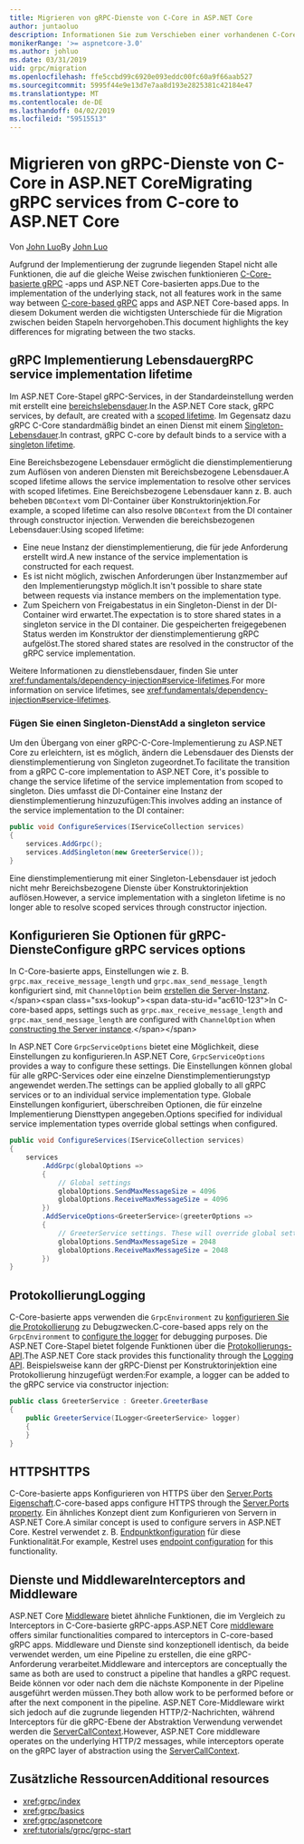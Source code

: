 ```yaml
---
title: Migrieren von gRPC-Dienste von C-Core in ASP.NET Core
author: juntaoluo
description: Informationen Sie zum Verschieben einer vorhandenen C-Core-Basis gRPC-app auf ASP.NET Core-Stapel ausgeführt.
monikerRange: '>= aspnetcore-3.0'
ms.author: johluo
ms.date: 03/31/2019
uid: grpc/migration
ms.openlocfilehash: ffe5ccbd99c6920e093eddc00fc60a9f66aab527
ms.sourcegitcommit: 5995f44e9e13d7e7aa8d193e2825381c42184e47
ms.translationtype: MT
ms.contentlocale: de-DE
ms.lasthandoff: 04/02/2019
ms.locfileid: "59515513"
---
```

# <a name="migrating-grpc-services-from-c-core-to-aspnet-core"></a><span data-ttu-id="ac610-103">Migrieren von gRPC-Dienste von C-Core in ASP.NET Core</span><span class="sxs-lookup"><span data-stu-id="ac610-103">Migrating gRPC services from C-core to ASP.NET Core</span></span>

<span data-ttu-id="ac610-104">Von [John Luo](https://github.com/juntaoluo)</span><span class="sxs-lookup"><span data-stu-id="ac610-104">By [John Luo](https://github.com/juntaoluo)</span></span>

<span data-ttu-id="ac610-105">Aufgrund der Implementierung der zugrunde liegenden Stapel nicht alle Funktionen, die auf die gleiche Weise zwischen funktionieren [C-Core-basierte gRPC](https://grpc.io/blog/grpc-stacks) -apps und ASP.NET Core-basierten apps.</span><span class="sxs-lookup"><span data-stu-id="ac610-105">Due to the implementation of the underlying stack, not all features work in the same way between [C-core-based gRPC](https://grpc.io/blog/grpc-stacks) apps and ASP.NET Core-based apps.</span></span> <span data-ttu-id="ac610-106">In diesem Dokument werden die wichtigsten Unterschiede für die Migration zwischen beiden Stapeln hervorgehoben.</span><span class="sxs-lookup"><span data-stu-id="ac610-106">This document highlights the key differences for migrating between the two stacks.</span></span>

## <a name="grpc-service-implementation-lifetime"></a><span data-ttu-id="ac610-107">gRPC Implementierung Lebensdauer</span><span class="sxs-lookup"><span data-stu-id="ac610-107">gRPC service implementation lifetime</span></span>

<span data-ttu-id="ac610-108">Im ASP.NET Core-Stapel gRPC-Services, in der Standardeinstellung werden mit erstellt eine [bereichslebensdauer](xref:fundamentals/dependency-injection#service-lifetimes).</span><span class="sxs-lookup"><span data-stu-id="ac610-108">In the ASP.NET Core stack, gRPC services, by default, are created with a [scoped lifetime](xref:fundamentals/dependency-injection#service-lifetimes).</span></span> <span data-ttu-id="ac610-109">Im Gegensatz dazu gRPC C-Core standardmäßig bindet an einen Dienst mit einem [Singleton-Lebensdauer](xref:fundamentals/dependency-injection#service-lifetimes).</span><span class="sxs-lookup"><span data-stu-id="ac610-109">In contrast, gRPC C-core by default binds to a service with a [singleton lifetime](xref:fundamentals/dependency-injection#service-lifetimes).</span></span>

<span data-ttu-id="ac610-110">Eine Bereichsbezogene Lebensdauer ermöglicht die dienstimplementierung zum Auflösen von anderen Diensten mit Bereichsbezogene Lebensdauer.</span><span class="sxs-lookup"><span data-stu-id="ac610-110">A scoped lifetime allows the service implementation to resolve other services with scoped lifetimes.</span></span> <span data-ttu-id="ac610-111">Eine Bereichsbezogene Lebensdauer kann z. B. auch beheben `DBContext` vom DI-Container über Konstruktorinjektion.</span><span class="sxs-lookup"><span data-stu-id="ac610-111">For example, a scoped lifetime can also resolve `DBContext` from the DI container through constructor injection.</span></span> <span data-ttu-id="ac610-112">Verwenden die bereichsbezogenen Lebensdauer:</span><span class="sxs-lookup"><span data-stu-id="ac610-112">Using scoped lifetime:</span></span>

* <span data-ttu-id="ac610-113">Eine neue Instanz der dienstimplementierung, die für jede Anforderung erstellt wird.</span><span class="sxs-lookup"><span data-stu-id="ac610-113">A new instance of the service implementation is constructed for each request.</span></span>
* <span data-ttu-id="ac610-114">Es ist nicht möglich, zwischen Anforderungen über Instanzmember auf den Implementierungstyp möglich.</span><span class="sxs-lookup"><span data-stu-id="ac610-114">It isn't possible to share state between requests via instance members on the implementation type.</span></span>
* <span data-ttu-id="ac610-115">Zum Speichern von Freigabestatus in ein Singleton-Dienst in der DI-Container wird erwartet.</span><span class="sxs-lookup"><span data-stu-id="ac610-115">The expectation is to store shared states in a singleton service in the DI container.</span></span> <span data-ttu-id="ac610-116">Die gespeicherten freigegebenen Status werden im Konstruktor der dienstimplementierung gRPC aufgelöst.</span><span class="sxs-lookup"><span data-stu-id="ac610-116">The stored shared states are resolved in the constructor of the gRPC service implementation.</span></span> 

<span data-ttu-id="ac610-117">Weitere Informationen zu dienstlebensdauer, finden Sie unter <xref:fundamentals/dependency-injection#service-lifetimes>.</span><span class="sxs-lookup"><span data-stu-id="ac610-117">For more information on service lifetimes, see <xref:fundamentals/dependency-injection#service-lifetimes>.</span></span>

### <a name="add-a-singleton-service"></a><span data-ttu-id="ac610-118">Fügen Sie einen Singleton-Dienst</span><span class="sxs-lookup"><span data-stu-id="ac610-118">Add a singleton service</span></span>

<span data-ttu-id="ac610-119">Um den Übergang von einer gRPC-C-Core-Implementierung zu ASP.NET Core zu erleichtern, ist es möglich, ändern die Lebensdauer des Diensts der dienstimplementierung von Singleton zugeordnet.</span><span class="sxs-lookup"><span data-stu-id="ac610-119">To facilitate the transition from a gRPC C-core implementation to ASP.NET Core, it's possible to change the service lifetime of the service implementation from scoped to singleton.</span></span> <span data-ttu-id="ac610-120">Dies umfasst die DI-Container eine Instanz der dienstimplementierung hinzuzufügen:</span><span class="sxs-lookup"><span data-stu-id="ac610-120">This involves adding an instance of the service implementation to the DI container:</span></span>

```csharp
public void ConfigureServices(IServiceCollection services)
{
    services.AddGrpc();
    services.AddSingleton(new GreeterService());
}
```

<span data-ttu-id="ac610-121">Eine dienstimplementierung mit einer Singleton-Lebensdauer ist jedoch nicht mehr Bereichsbezogene Dienste über Konstruktorinjektion auflösen.</span><span class="sxs-lookup"><span data-stu-id="ac610-121">However, a service implementation with a singleton lifetime is no longer able to resolve scoped services through constructor injection.</span></span>

## <a name="configure-grpc-services-options"></a><span data-ttu-id="ac610-122">Konfigurieren Sie Optionen für gRPC-Dienste</span><span class="sxs-lookup"><span data-stu-id="ac610-122">Configure gRPC services options</span></span>

<span data-ttu-id="ac610-123">In C-Core-basierte apps, Einstellungen wie z. B. `grpc.max_receive_message_length` und `grpc.max_send_message_length` konfiguriert sind, mit `ChannelOption` beim [erstellen die Server-Instanz](https://grpc.io/grpc/csharp/api/Grpc.Core.Server.html#Grpc_Core_Server__ctor_System_Collections_Generic_IEnumerable_Grpc_Core_ChannelOption__).</span><span class="sxs-lookup"><span data-stu-id="ac610-123">In C-core-based apps, settings such as `grpc.max_receive_message_length` and `grpc.max_send_message_length` are configured with `ChannelOption` when [constructing the Server instance](https://grpc.io/grpc/csharp/api/Grpc.Core.Server.html#Grpc_Core_Server__ctor_System_Collections_Generic_IEnumerable_Grpc_Core_ChannelOption__).</span></span>

<span data-ttu-id="ac610-124">In ASP.NET Core `GrpcServiceOptions` bietet eine Möglichkeit, diese Einstellungen zu konfigurieren.</span><span class="sxs-lookup"><span data-stu-id="ac610-124">In ASP.NET Core, `GrpcServiceOptions` provides a way to configure these settings.</span></span> <span data-ttu-id="ac610-125">Die Einstellungen können global für alle gRPC-Services oder eine einzelne Dienstimplementierungstyp angewendet werden.</span><span class="sxs-lookup"><span data-stu-id="ac610-125">The settings can be applied globally to all gRPC services or to an individual service implementation type.</span></span> <span data-ttu-id="ac610-126">Globale Einstellungen konfiguriert, überschreiben Optionen, die für einzelne Implementierung Diensttypen angegeben.</span><span class="sxs-lookup"><span data-stu-id="ac610-126">Options specified for individual service implementation types override global settings when configured.</span></span>

```csharp
public void ConfigureServices(IServiceCollection services)
{
    services
        .AddGrpc(globalOptions =>
        {
            // Global settings
            globalOptions.SendMaxMessageSize = 4096
            globalOptions.ReceiveMaxMessageSize = 4096
        })
        .AddServiceOptions<GreeterService>(greeterOptions =>
        {
            // GreeterService settings. These will override global settings
            globalOptions.SendMaxMessageSize = 2048
            globalOptions.ReceiveMaxMessageSize = 2048
        })
}
```

## <a name="logging"></a><span data-ttu-id="ac610-127">Protokollierung</span><span class="sxs-lookup"><span data-stu-id="ac610-127">Logging</span></span>

<span data-ttu-id="ac610-128">C-Core-basierte apps verwenden die `GrpcEnvironment` zu [konfigurieren Sie die Protokollierung](https://grpc.io/grpc/csharp/api/Grpc.Core.GrpcEnvironment.html?q=size#Grpc_Core_GrpcEnvironment_SetLogger_Grpc_Core_Logging_ILogger_) zu Debugzwecken.</span><span class="sxs-lookup"><span data-stu-id="ac610-128">C-core-based apps rely on the `GrpcEnvironment` to [configure the logger](https://grpc.io/grpc/csharp/api/Grpc.Core.GrpcEnvironment.html?q=size#Grpc_Core_GrpcEnvironment_SetLogger_Grpc_Core_Logging_ILogger_) for debugging purposes.</span></span> <span data-ttu-id="ac610-129">Die ASP.NET Core-Stapel bietet folgende Funktionen über die [Protokollierungs-API](xref:fundamentals/logging/index).</span><span class="sxs-lookup"><span data-stu-id="ac610-129">The ASP.NET Core stack provides this functionality through the [Logging API](xref:fundamentals/logging/index).</span></span> <span data-ttu-id="ac610-130">Beispielsweise kann der gRPC-Dienst per Konstruktorinjektion eine Protokollierung hinzugefügt werden:</span><span class="sxs-lookup"><span data-stu-id="ac610-130">For example, a logger can be added to the gRPC service via constructor injection:</span></span>

```csharp
public class GreeterService : Greeter.GreeterBase
{
    public GreeterService(ILogger<GreeterService> logger)
    {
    }
}
```

## <a name="https"></a><span data-ttu-id="ac610-131">HTTPS</span><span class="sxs-lookup"><span data-stu-id="ac610-131">HTTPS</span></span>

<span data-ttu-id="ac610-132">C-Core-basierte apps Konfigurieren von HTTPS über den [Server.Ports Eigenschaft](https://grpc.io/grpc/csharp/api/Grpc.Core.Server.html#Grpc_Core_Server_Ports).</span><span class="sxs-lookup"><span data-stu-id="ac610-132">C-core-based apps configure HTTPS through the [Server.Ports property](https://grpc.io/grpc/csharp/api/Grpc.Core.Server.html#Grpc_Core_Server_Ports).</span></span> <span data-ttu-id="ac610-133">Ein ähnliches Konzept dient zum Konfigurieren von Servern in ASP.NET Core.</span><span class="sxs-lookup"><span data-stu-id="ac610-133">A similar concept is used to configure servers in ASP.NET Core.</span></span> <span data-ttu-id="ac610-134">Kestrel verwendet z. B. [Endpunktkonfiguration](xref:fundamentals/servers/kestrel#endpoint-configuration) für diese Funktionalität.</span><span class="sxs-lookup"><span data-stu-id="ac610-134">For example, Kestrel uses [endpoint configuration](xref:fundamentals/servers/kestrel#endpoint-configuration) for this functionality.</span></span>

## <a name="interceptors-and-middleware"></a><span data-ttu-id="ac610-135">Dienste und Middleware</span><span class="sxs-lookup"><span data-stu-id="ac610-135">Interceptors and Middleware</span></span>

<span data-ttu-id="ac610-136">ASP.NET Core [Middleware](xref:fundamentals/middleware/index) bietet ähnliche Funktionen, die im Vergleich zu Interceptors in C-Core-basierte gRPC-apps.</span><span class="sxs-lookup"><span data-stu-id="ac610-136">ASP.NET Core [middleware](xref:fundamentals/middleware/index) offers similar functionalities compared to interceptors in C-core-based gRPC apps.</span></span> <span data-ttu-id="ac610-137">Middleware und Dienste sind konzeptionell identisch, da beide verwendet werden, um eine Pipeline zu erstellen, die eine gRPC-Anforderung verarbeitet.</span><span class="sxs-lookup"><span data-stu-id="ac610-137">Middleware and interceptors are conceptually the same as both are used to construct a pipeline that handles a gRPC request.</span></span> <span data-ttu-id="ac610-138">Beide können vor oder nach dem die nächste Komponente in der Pipeline ausgeführt werden müssen.</span><span class="sxs-lookup"><span data-stu-id="ac610-138">They both allow work to be performed before or after the next component in the pipeline.</span></span> <span data-ttu-id="ac610-139">ASP.NET Core-Middleware wirkt sich jedoch auf die zugrunde liegenden HTTP/2-Nachrichten, während Interceptors für die gRPC-Ebene der Abstraktion Verwendung verwendet werden die [ServerCallContext](https://grpc.io/grpc/csharp/api/Grpc.Core.ServerCallContext.html).</span><span class="sxs-lookup"><span data-stu-id="ac610-139">However, ASP.NET Core middleware operates on the underlying HTTP/2 messages, while interceptors operate on the gRPC layer of abstraction using the [ServerCallContext](https://grpc.io/grpc/csharp/api/Grpc.Core.ServerCallContext.html).</span></span>

## <a name="additional-resources"></a><span data-ttu-id="ac610-140">Zusätzliche Ressourcen</span><span class="sxs-lookup"><span data-stu-id="ac610-140">Additional resources</span></span>

* <xref:grpc/index>
* <xref:grpc/basics>
* <xref:grpc/aspnetcore>
* <xref:tutorials/grpc/grpc-start>
